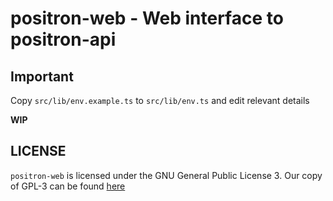 # positron-web - Web interface to positron-api

## Important

Copy `src/lib/env.example.ts` to `src/lib/env.ts` and edit relevant details

**WIP**

## LICENSE

`positron-web` is licensed under the GNU General Public License 3. Our copy of
GPL-3 can be found [here](./LICENSE)
